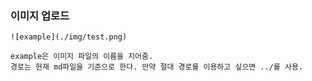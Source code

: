 ### 이미지 업로드

```
![example](./img/test.png)

example은 이미지 파일의 이름을 지어줌.  
경로는 현재 md파일을 기준으로 한다. 만약 절대 경로를 이용하고 싶으면 ../를 사용.

```